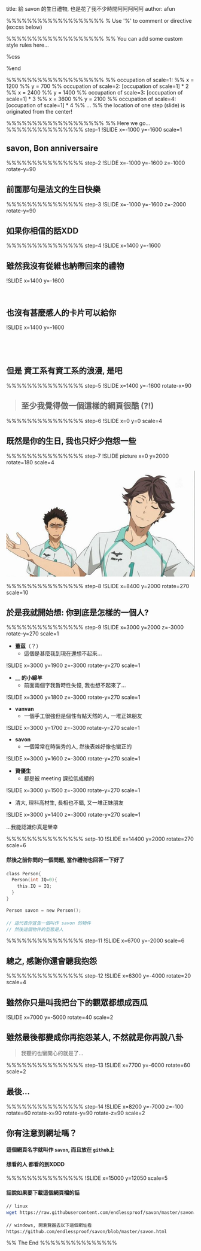 title: 給 savon 的生日禮物, 也是花了我不少時間阿阿阿阿阿
author: afun

%%%%%%%%%%%%%%%%%%%
% Use '%' to comment or directive (ex:css below)

%%%%%%%%%%%%%%%%%%%
%% You can add some custom style rules here...

%css

%end

%%%%%%%%%%%%%%%%%%%
%% occupation of scale=1:
%% x = 1200
%% y = 700
%% occupation of scale=2: [occupation of scale=1] * 2
%% x = 2400
%% y = 1400
%% occupation of scale=3: [occupation of scale=1] * 3
%% x = 3600
%% y = 2100
%% occupation of scale=4: [occupation of scale=1] * 4
%% ...
%% the location of one step (slide) is originated from the center!

%%%%%%%%%%%%%%%%%%%
%% Here we go...
%%%%%%%%%%%%%%% step-1
!SLIDE x=-1000 y=-1600 scale=1

## **savon**, Bon anniversaire

%%%%%%%%%%%%%%% step-2
!SLIDE x=-1000 y=-1600 z=-1000 rotate-y=90

## 前面那句是法文的生日快樂

%%%%%%%%%%%%%%% step-3
!SLIDE x=-1000 y=-1600 z=-2000 rotate-y=90

## 如果你相信的話XDD

%%%%%%%%%%%%%%% step-4
!SLIDE x=1400 y=-1600

## 雖然我沒有從維也納帶回來的禮物

!SLIDE x=1400 y=-1600

&nbsp;

## 也沒有甚麼感人的卡片可以給你

!SLIDE x=1400 y=-1600

&nbsp;

&nbsp;

## 但是 **資工系有資工系的浪漫**, 是吧

%%%%%%%%%%%%%%% step-5
!SLIDE x=1400 y=-1600 rotate-x=90

> ## 至少我覺得做一個這樣的網頁很酷 (?!)

%%%%%%%%%%%%%%% step-6
!SLIDE x=0 y=0 scale=4

## 既然是你的生日, 我也只好少抱怨一些

%%%%%%%%%%%%%%% step-7
!SLIDE picture x=0 y=2000 rotate=180 scale=4

![king of volleyball](./img/volleyballking.jpg)

%%%%%%%%%%%%%%% step-8
!SLIDE x=8400 y=2000 rotate=270 scale=10

## 於是我就開始想: 你到底是怎樣的一個人?

%%%%%%%%%%%%%%% step-9
!SLIDE x=3000 y=2000 z=-3000 rotate-y=270 scale=1

* **董茲**（？）
  - 這個是甚麼我到現在還想不起來...

!SLIDE x=3000 y=1900 z=-3000 rotate-y=270 scale=1

* **__ 的小綿羊**
  - 前面兩個字我暫時性失憶, 我也想不起來了...

!SLIDE x=3000 y=1800 z=-3000 rotate-y=270 scale=1

* **vanvan**
  - 一個手工很強但是個性有點天然的人, 一堆正妹朋友

!SLIDE x=3000 y=1700 z=-3000 rotate-y=270 scale=1

* **savon**
  - 一個常常在時裝秀的人, 然後表姊好像也蠻正的

!SLIDE x=3000 y=1600 z=-3000 rotate-y=270 scale=1

* **資優生**
  - 都是被 meeting 課拉低成績的

!SLIDE x=3000 y=1500 z=-3000 rotate-y=270 scale=1

* 清大, 理科高材生, 長相也不錯, 又一堆正妹朋友

!SLIDE x=3000 y=1400 z=-3000 rotate-y=270 scale=1

...我能認識你真是榮幸

%%%%%%%%%%%%%%% setp-10
!SLIDE x=14400 y=2000 rotate=270 scale=6

#### 然後之前你問的一個問題, 當作禮物也回答一下好了

```c
class Person{
  Person(int IQ=0){
    this.IQ = IQ;
  }
}
```

```c
Person savon = new Person();

// 這代表你宣告一個叫作 savon 的物件
// 然後這個物件的型態是人
```

%%%%%%%%%%%%%%% step-11
!SLIDE x=6700 y=-2000 scale=6

## **總之, 感謝你還會聽我抱怨**

%%%%%%%%%%%%%%% step-12
!SLIDE x=6300 y=-4000 rotate=20 scale=4

## 雖然你只是叫我把台下的觀眾都想成西瓜

!SLIDE x=7000 y=-5000 rotate=40 scale=2

## 雖然最後都變成你再抱怨某人, 不然就是你再說八卦

> 我聽的也蠻開心的就是了...

%%%%%%%%%%%%%%% step-13
!SLIDE x=7700 y=-6000 rotate=60 scale=2

## 最後...

%%%%%%%%%%%%%%% step-14
!SLIDE x=8200 y=-7000 z=-100 rotate=60 rotate-x=90 rotate-y=90 rotate-z=90 scale=2

## 你有注意到網址嗎？

#### 這個網頁名字就叫作 `savon`, 而且放在 `github`上

#### **想看的人** 都看的到XDDD

%%%%%%%%%%%%%%%
!SLIDE x=15000 y=12050 scale=5

#### 話說如果要下載這個網頁檔的話

```sh
// linux
wget https://raw.githubusercontent.com/endlessproof/savon/master/savon.html

// windows, 開瀏覽器去以下這個網址看
https://github.com/endlessproof/savon/blob/master/savon.html
```

%% The End
%%%%%%%%%%%%%%%
